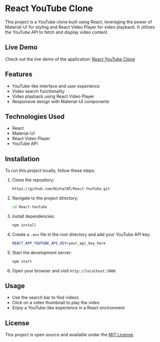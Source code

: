 # React YouTube Clone

This project is a YouTube clone built using React, leveraging the power of Material-UI for styling and React Video Player for video playback. It utilizes the YouTube API to fetch and display video content.

## Live Demo

Check out the live demo of the application: [React YouTube Clone](https://react-utube.vercel.app/)

## Features

- YouTube-like interface and user experience
- Video search functionality
- Video playback using React Video Player
- Responsive design with Material-UI components

## Technologies Used

- React
- Material-UI
- React Video Player
- YouTube API

## Installation

To run this project locally, follow these steps:

1. Clone the repository:
   ```bash
   https://github.com/NishalNT/React-YouTube.git
   ```
2. Navigate to the project directory:
   ```bash
   cd React-YouTube
   ```
3. Install dependencies:
   ```bash
   npm install
   ```
4. Create a `.env` file in the root directory and add your YouTube API key:
   ```bash
   REACT_APP_YOUTUBE_API_KEY=your_api_key_here
   ```
5. Start the development server:
   ```bash
   npm start
   ```

6. Open your browser and visit `http://localhost:3000`

## Usage

- Use the search bar to find videos
- Click on a video thumbnail to play the video
- Enjoy a YouTube-like experience in a React environment


## License

This project is open source and available under the [MIT License](LICENSE).
